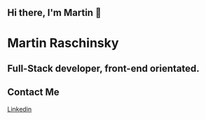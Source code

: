 ## Hi there, I'm Martin 👋
  # Martin Raschinsky
  ## Full-Stack developer, front-end orientated. 
   
## Contact Me
[Linkedin](https://www.linkedin.com/in/mart%C3%ADn-raschinsky-083546158/)
